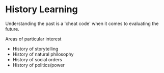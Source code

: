 # History Learning

Understanding the past is a 'cheat code' when it comes to evaluating the future.

Areas of particular interest
- History of storytelling
- History of natural philosophy
- History of social orders
- History of politics/power
